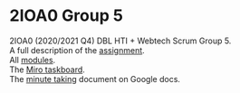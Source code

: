 # 2IOA0 Group 5
2IOA0 (2020/2021 Q4) DBL HTI + Webtech Scrum Group 5.\
A full description of the [assignment](https://canvas.tue.nl/courses/14808/pages/course-assignment).\
All [modules](https://canvas.tue.nl/courses/14808/modules).\
The [Miro taskboard](https://miro.com/app/board/o9J_lJ4Bv-o=/).\
The [minute taking](https://docs.google.com/document/d/19VZTrbw_GhoA1CzZ53FAYedEe9v6PaZ_2JOgWYS1MUY/edit#) document on Google docs.
